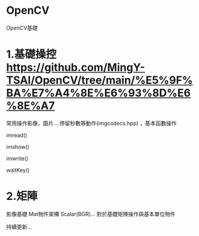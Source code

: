 # OpenCV
OpenCV基礎


# 1.基礎操控 https://github.com/MingY-TSAI/OpenCV/tree/main/%E5%9F%BA%E7%A4%8E%E6%93%8D%E6%8E%A7
常用操作影像，圖片....停留秒數等動作(imgcodecs.hpp)
，基本函數操作

imread()

imshow()

imwrite()

waitKey()


# 2.矩陣

影像基礎
Mat物件架構
Scalar(BGR)...
對於基礎矩陣操作與基本單位物件



持續更新...
